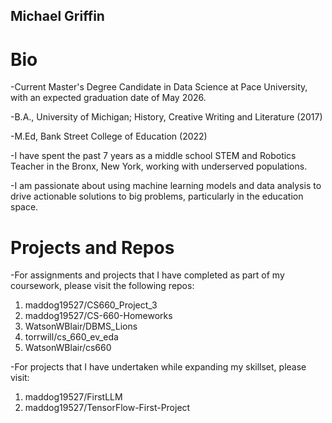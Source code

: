 ## Michael Griffin

# Bio
-Current Master's Degree Candidate in Data Science at Pace University, with an expected graduation date of May 2026. 

-B.A., University of Michigan; History, Creative Writing and Literature (2017)

-M.Ed, Bank Street College of Education (2022)

-I have spent the past 7 years as a middle school STEM and Robotics Teacher in the Bronx, New York, working with underserved populations. 

-I am passionate about using machine learning models and data analysis to drive actionable solutions to big problems, particularly in the education space.

# Projects and Repos

-For assignments and projects that I have completed as part of my coursework, please visit the following repos:
1. maddog19527/CS660_Project_3
2. maddog19527/CS-660-Homeworks
3. WatsonWBlair/DBMS_Lions
4. torrwill/cs_660_ev_eda
5. WatsonWBlair/cs660

-For projects that I have undertaken while expanding my skillset, please visit:
1. maddog19527/FirstLLM
2. maddog19527/TensorFlow-First-Project

<!---
maddog19527/maddog19527 is a ✨ special ✨ repository because its `README.md` (this file) appears on your GitHub profile.
You can click the Preview link to take a look at your changes.
--->
